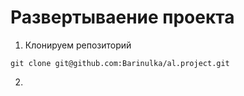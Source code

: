 # Развертываение проекта
1. Клонируем репозиторий
```
git clone git@github.com:Barinulka/al.project.git
```
2. 
